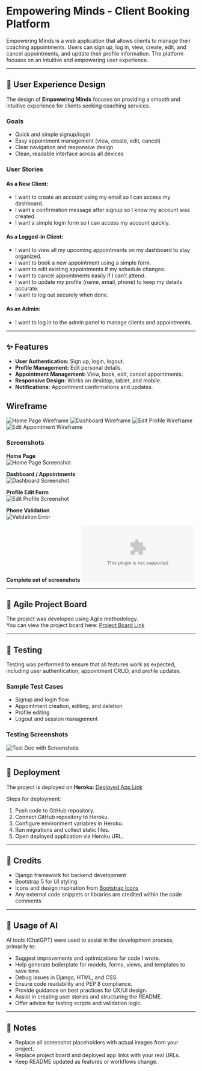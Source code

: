 # Empowering Minds - Client Booking Platform

Empowering Minds is a web application that allows clients to manage their coaching appointments. Users can sign up, log in, view, create, edit, and cancel appointments, and update their profile information. The platform focuses on an intuitive and empowering user experience.

---

## 🧩 User Experience Design

The design of **Empowering Minds** focuses on providing a smooth and intuitive experience for clients seeking coaching services.

### Goals
- Quick and simple signup/login
- Easy appointment management (view, create, edit, cancel)
- Clear navigation and responsive design
- Clean, readable interface across all devices

### User Stories

#### As a New Client:
- I want to create an account using my email so I can access my dashboard.
- I want a confirmation message after signup so I know my account was created.
- I want a simple login form so I can access my account quickly.

#### As a Logged-in Client:
- I want to view all my upcoming appointments on my dashboard to stay organized.
- I want to book a new appointment using a simple form.
- I want to edit existing appointments if my schedule changes.
- I want to cancel appointments easily if I can’t attend.
- I want to update my profile (name, email, phone) to keep my details accurate.
- I want to log out securely when done.

#### As an Admin:
- I want to log in to the admin panel to manage clients and appointments.

---

## ✨ Features

- **User Authentication:** Sign up, login, logout.
- **Profile Management:** Edit personal details.
- **Appointment Management:** View, book, edit, cancel appointments.
- **Responsive Design:** Works on desktop, tablet, and mobile.
- **Notifications:** Appointment confirmations and updates.

## Wireframe

![Home Page Wireframe](clients/static/clients/images/HPwireframe.JPG)
![Dashboard Wireframe](clients/static/clients/images/Dashboardwireframe.JPG)
![Edit Profile Wireframe](clients/static/clients/images/EditPWireframe.JPG)
![Edit Appointment Wireframe](clients/static/clients/images/EditAppWireframe.JPG)


### Screenshots

**Home Page**  
![Home Page Screenshot](clients/static/clients/images/HP.png)

**Dashboard / Appointments**  
![Dashboard Screenshot](clients/static/clients/images/Dashboard.JPG)

**Profile Edit Form**  
![Edit Profile Screenshot](clients/static/clients/images/EditP.JPG)

**Phone Validation**  
![Validation Error](clients/static/clients/images/PhoneValidation.JPG)

**Complete set of screenshots**
![Screenshots](clients/static/clients/documents/Test%20Screenshots.docx)

---

## 🏃 Agile Project Board

The project was developed using Agile methodology.  
You can view the project board here: [Project Board Link](https://github.com/users/HafsaA85/projects/6)

---

## 🧪 Testing

Testing was performed to ensure that all features work as expected, including user authentication, appointment CRUD, and profile updates.

### Sample Test Cases
- Signup and login flow
- Appointment creation, editing, and deletion
- Profile editing
- Logout and session management

### Testing Screenshots
 
![Test Doc with Screenshots](clients/static/clients/documents/)



---

## 🚀 Deployment

The project is deployed on **Heroku**: [Deployed App Link](https://bootcamp-project-b0cace5ba99e.herokuapp.com/)  

Steps for deployment:
1. Push code to GitHub repository.
2. Connect GitHub repository to Heroku.
3. Configure environment variables in Heroku.
4. Run migrations and collect static files.
5. Open deployed application via Heroku URL.

---

## 📜 Credits

- Django framework for backend development
- Bootstrap 5 for UI styling
- Icons and design inspiration from [Bootstrap Icons](https://icons.getbootstrap.com/)
- Any external code snippets or libraries are credited within the code comments

---

## 🤖 Usage of AI

AI tools (ChatGPT) were used to assist in the development process, primarily to:

- Suggest improvements and optimizations for code I wrote.
- Help generate boilerplate for models, forms, views, and templates to save time.
- Debug issues in Django, HTML, and CSS.
- Ensure code readability and PEP 8 compliance.
- Provide guidance on best practices for UX/UI design.
- Assist in creating user stories and structuring the README.
- Offer advice for testing scripts and validation logic.

---

## 📌 Notes

- Replace all screenshot placeholders with actual images from your project.
- Replace project board and deployed app links with your real URLs.
- Keep README updated as features or workflows change.
